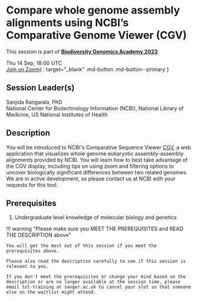 # Compare whole genome assembly alignments using NCBI’s Comparative Genome Viewer (CGV)

This session is part of [**Biodiversity Genomics Academy 2023**](https://BGA23.org)

Thu 14 Sep, 18:00 UTC  
[Join on Zoom](https://sanger.zoom.us/j/98314386146?pwd=aTdHWStuOEZaVWxSWXdVQndXZ0lHZz09){ : target="_blank" .md-button .md-button--primary }

## Session Leader(s)

Sanjida Rangwala, PhD  
National Center for Biotechnology Information (NCBI), National Library of Medicine, US National Institutes of Health

## Description

You will be introduced to NCBI's Comparative Sequence Viewer [CGV](https://ncbi.nlm.nih.gov/genome/cgv/), a web application that visualizes whole genome eukaryotic assembly-assembly alignments provided by NCBI. You will learn how to best take advantage of the CGV display, including tips on using zoom and filtering options to uncover biologically significant differences between two related genomes. We are in active development, so please contact us at NCBI with your requests for this tool.

## Prerequisites

1. Undergraduate level knowledge of molecular biology and genetics

!!! warning "Please make sure you MEET THE PREREQUISITES and READ THE DESCRIPTION above"

    You will get the most out of this session if you meet the prerequisites above.

    Please also read the description carefully to see if this session is relevant to you.
    
    If you don't meet the prerequisites or change your mind based on the description or are no longer available at the session time, please email tol-training at sanger.ac.uk to cancel your slot so that someone else on the waitlist might attend.
